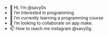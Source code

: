 - 👋 Hi, I’m @savy0s
- 👀 I’m interested in programming
- 🌱 I’m currently learning a programming course
- 💞️ I’m looking to collaborate on app make.
- 📫 How to reach me instagram @savy0g.

<!---
savy0s/savy0s is a ✨ special ✨ repository because its `README.md` (this file) appears on your GitHub profile.
You can click the Preview link to take a look at your changes.
--->
